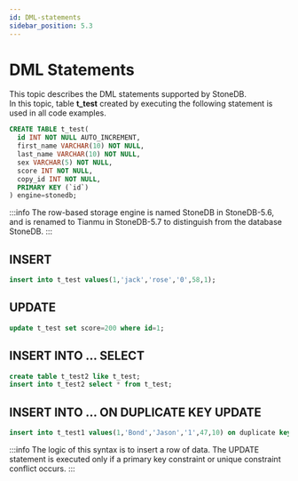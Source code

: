 ```yaml
---
id: DML-statements
sidebar_position: 5.3
---
```


# DML Statements

This topic describes the DML statements supported by StoneDB.<br />In this topic, table **t_test** created by executing the following statement is used in all code examples. 
```sql
CREATE TABLE t_test(
  id INT NOT NULL AUTO_INCREMENT,
  first_name VARCHAR(10) NOT NULL,
  last_name VARCHAR(10) NOT NULL,
  sex VARCHAR(5) NOT NULL,
  score INT NOT NULL,
  copy_id INT NOT NULL,
  PRIMARY KEY (`id`)
) engine=stonedb;
```
:::info
The row-based storage engine is named StoneDB in StoneDB-5.6, and is renamed to Tianmu in StoneDB-5.7 to distinguish from the database StoneDB.
:::
## INSERT
```sql
insert into t_test values(1,'jack','rose','0',58,1);
```
## UPDATE
```sql
update t_test set score=200 where id=1;
```
## INSERT INTO ... SELECT
```sql
create table t_test2 like t_test;
insert into t_test2 select * from t_test;
```
## INSERT INTO ... ON DUPLICATE KEY UPDATE
```sql
insert into t_test1 values(1,'Bond','Jason','1',47,10) on duplicate key update last_name='James';
```
:::info
The logic of this syntax is to insert a row of data. The UPDATE statement is executed only if a primary key constraint or unique constraint conflict occurs.
:::